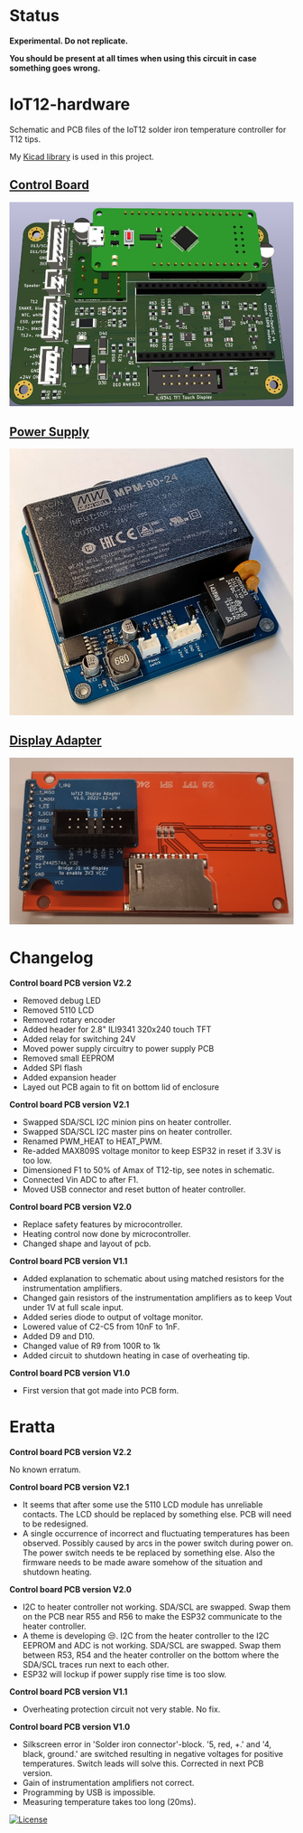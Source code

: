 # Status

**Experimental. Do not replicate.**

**You should be present at all times when using this circuit in case something goes wrong.**

# IoT12-hardware
Schematic and PCB files of the IoT12 solder iron temperature controller for T12 tips.

My [Kicad library](https://github.com/atoomnetmarc/ATOOMNETKICAD) is used in this project.

## [Control Board](Control%20Board/README.md)
![](Control%20Board/IoT12%20Control%20Board-render.jpg)

## [Power Supply](Power%20Supply/README.md)
![](Power%20Supply/IoT12%20Power%20Supply.jpg)

## [Display Adapter](Display%20Adapter/README.md)
![](Display%20Adapter/solder%20adapter%20to%20tft.jpg)

# Changelog

**Control board PCB version V2.2**

- Removed debug LED
- Removed 5110 LCD
- Removed rotary encoder
- Added header for 2.8" ILI9341 320x240 touch TFT
- Added relay for switching 24V
- Moved power supply circuitry to power supply PCB
- Removed small EEPROM
- Added SPI flash
- Added expansion header
- Layed out PCB again to fit on bottom lid of enclosure

**Control board PCB version V2.1**

- Swapped SDA/SCL I2C minion pins on heater controller.
- Swapped SDA/SCL I2C master pins on heater controller.
- Renamed PWM_HEAT to HEAT_PWM.
- Re-added MAX809S voltage monitor to keep ESP32 in reset if 3.3V is too low.
- Dimensioned F1 to 50% of Amax of T12-tip, see notes in schematic.
- Connected Vin ADC to after F1.
- Moved USB connector and reset button of heater controller.

**Control board PCB version V2.0**

- Replace safety features by microcontroller.
- Heating control now done by microcontroller.
- Changed shape and layout of pcb.

**Control board PCB version V1.1**

- Added explanation to schematic about using matched resistors for the instrumentation amplifiers.
- Changed gain resistors of the instrumentation amplifiers as to keep Vout under 1V at full scale input.
- Added series diode to output of voltage monitor.
- Lowered value of C2-C5 from 10nF to 1nF.
- Added D9 and D10.
- Changed value of R9 from 100R to 1k
- Added circuit to shutdown heating in case of overheating tip.

**Control board PCB version V1.0**

- First version that got made into PCB form.

# Eratta

**Control board PCB version V2.2**

No known erratum.

**Control board PCB version V2.1**

- It seems that after some use the 5110 LCD module has unreliable contacts. The LCD should be replaced by something else. PCB will need to be redesigned.
- A single occurrence of incorrect and fluctuating temperatures has been observed. Possibly caused by arcs in the power switch during power on. The power switch needs te be replaced by something else. Also the firmware needs to be made aware somehow of the situation and shutdown heating.

**Control board PCB version V2.0**

- I2C to heater controller not working. SDA/SCL are swapped. Swap them on the PCB near R55 and R56 to make the ESP32 communicate to the heater controller.
- A theme is developing :unamused:. I2C from the heater controller to the I2C EEPROM and ADC is not working. SDA/SCL are swapped. Swap them between R53, R54 and the heater controller on the bottom where the SDA/SCL traces run next to each other.
- ESP32 will lockup if power supply rise time is too slow.

**Control board PCB version V1.1**

- Overheating protection circuit not very stable. No fix.

**Control board PCB version V1.0**

- Silkscreen error in 'Solder iron connector'-block. '5, red, +.' and '4, black, ground.' are switched resulting in negative voltages for positive temperatures. Switch leads will solve this. Corrected in next PCB version.
- Gain of instrumentation amplifiers not correct.
- Programming by USB is impossible.
- Measuring temperature takes too long (20ms).

[![License](https://img.shields.io/badge/License-Apache%202.0-blue.svg)](https://opensource.org/licenses/Apache-2.0)
